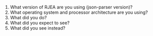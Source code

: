 1. What version of RJEA are you using (json-parser version)?
2. What operating system and processor architecture are you using?
3. What did you do?
4. What did you expect to see?
5. What did you see instead?